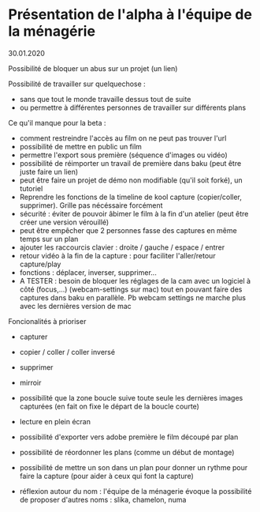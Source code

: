 # Présentation de l'alpha à l'équipe de la ménagérie
30.01.2020

Possibilité de bloquer un abus sur un projet (un lien)

Possibilité de travailler sur quelquechose :
- sans que tout le monde travaille dessus tout de suite
- ou permettre à différentes personnes de travailler sur différents plans

Ce qu'il manque pour la beta :
- comment restreindre l'accès au film on ne peut pas trouver l'url
- possibilité de mettre en public un film
- permettre l'export sous première (séquence d'images ou vidéo)
- possibilité de réimporter un travail de première dans baku (peut être juste faire un lien)
- peut être faire un projet de démo non modifiable (qu'il soit forké), un tutoriel
- Reprendre les fonctions de la timeline de kool capture (copier/coller, supprimer). Grille pas nécéssaire forcément
- sécurité : éviter de pouvoir âbimer le film à la fin d'un atelier (peut être créer une version vérouillé)
- peut être empêcher que 2 personnes fasse des captures en même temps sur un plan 
- ajouter les raccourcis clavier : droite / gauche / espace / entrer
- retour vidéo à la fin de la capture : pour faciliter l'aller/retour capture/play
- fonctions : déplacer, inverser, supprimer...
- A TESTER : besoin de bloquer les réglages de la cam avec un logiciel à côté (focus,...) (webcam-settings sur mac) tout en pouvant faire des captures dans baku en parallèle. Pb webcam settings ne marche plus avec les dernières version de mac

Foncionalités à prioriser
- capturer
- copier / coller / coller inversé
- supprimer
- mirroir
- possibilité que la zone boucle suive toute seule les dernières images capturées (en fait on fixe le départ de la boucle courte)
- lecture en plein écran
- possibilité d'exporter vers adobe première le film découpé par plan
- possibilité de réordonner les plans (comme un début de montage)
- possibilité de mettre un son dans un plan pour donner un rythme pour faire la capture (pour aider à ceux qui font la capture)

- réflexion autour du nom : l'équipe de la ménagerie évoque la possibilité de proposer d'autres noms : slika, chamelon, numa
